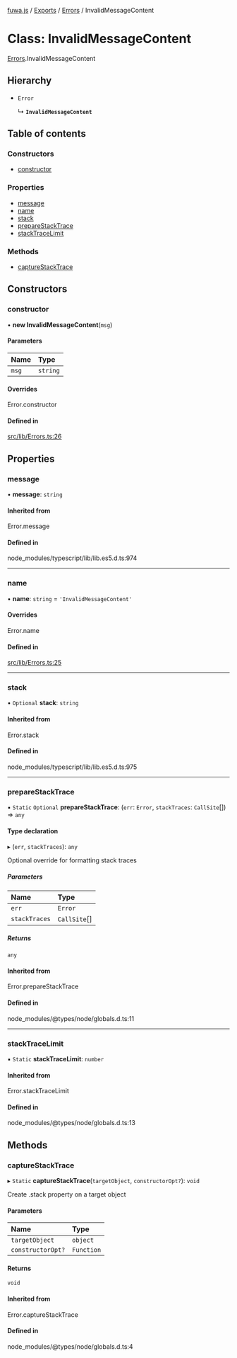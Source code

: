 [fuwa.js](../README.md) / [Exports](../modules.md) / [Errors](../modules/Errors.md) / InvalidMessageContent

# Class: InvalidMessageContent

[Errors](../modules/Errors.md).InvalidMessageContent

## Hierarchy

- `Error`

  ↳ **`InvalidMessageContent`**

## Table of contents

### Constructors

- [constructor](Errors.InvalidMessageContent.md#constructor)

### Properties

- [message](Errors.InvalidMessageContent.md#message)
- [name](Errors.InvalidMessageContent.md#name)
- [stack](Errors.InvalidMessageContent.md#stack)
- [prepareStackTrace](Errors.InvalidMessageContent.md#preparestacktrace)
- [stackTraceLimit](Errors.InvalidMessageContent.md#stacktracelimit)

### Methods

- [captureStackTrace](Errors.InvalidMessageContent.md#capturestacktrace)

## Constructors

### constructor

• **new InvalidMessageContent**(`msg`)

#### Parameters

| Name | Type |
| :------ | :------ |
| `msg` | `string` |

#### Overrides

Error.constructor

#### Defined in

[src/lib/Errors.ts:26](https://github.com/Fuwajs/Fuwa.js/blob/d4e1de5/src/lib/Errors.ts#L26)

## Properties

### message

• **message**: `string`

#### Inherited from

Error.message

#### Defined in

node_modules/typescript/lib/lib.es5.d.ts:974

___

### name

• **name**: `string` = `'InvalidMessageContent'`

#### Overrides

Error.name

#### Defined in

[src/lib/Errors.ts:25](https://github.com/Fuwajs/Fuwa.js/blob/d4e1de5/src/lib/Errors.ts#L25)

___

### stack

• `Optional` **stack**: `string`

#### Inherited from

Error.stack

#### Defined in

node_modules/typescript/lib/lib.es5.d.ts:975

___

### prepareStackTrace

▪ `Static` `Optional` **prepareStackTrace**: (`err`: `Error`, `stackTraces`: `CallSite`[]) => `any`

#### Type declaration

▸ (`err`, `stackTraces`): `any`

Optional override for formatting stack traces

##### Parameters

| Name | Type |
| :------ | :------ |
| `err` | `Error` |
| `stackTraces` | `CallSite`[] |

##### Returns

`any`

#### Inherited from

Error.prepareStackTrace

#### Defined in

node_modules/@types/node/globals.d.ts:11

___

### stackTraceLimit

▪ `Static` **stackTraceLimit**: `number`

#### Inherited from

Error.stackTraceLimit

#### Defined in

node_modules/@types/node/globals.d.ts:13

## Methods

### captureStackTrace

▸ `Static` **captureStackTrace**(`targetObject`, `constructorOpt?`): `void`

Create .stack property on a target object

#### Parameters

| Name | Type |
| :------ | :------ |
| `targetObject` | `object` |
| `constructorOpt?` | `Function` |

#### Returns

`void`

#### Inherited from

Error.captureStackTrace

#### Defined in

node_modules/@types/node/globals.d.ts:4
